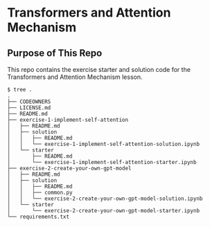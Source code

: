 # Transformers and Attention Mechanism

## Purpose of This Repo

This repo contains the exercise starter and solution code for the Transformers and Attention Mechanism lesson.

```
$ tree .
.
├── CODEOWNERS
├── LICENSE.md
├── README.md
├── exercise-1-implement-self-attention
│   ├── README.md
│   ├── solution
│   │   ├── README.md
│   │   └── exercise-1-implement-self-attention-solution.ipynb
│   └── starter
│       ├── README.md
│       └── exercise-1-implement-self-attention-starter.ipynb
├── exercise-2-create-your-own-gpt-model
│   ├── README.md
│   ├── solution
│   │   ├── README.md
│   │   ├── common.py
│   │   └── exercise-2-create-your-own-gpt-model-solution.ipynb
│   └── starter
│       └── exercise-2-create-your-own-gpt-model-starter.ipynb
└── requirements.txt
```